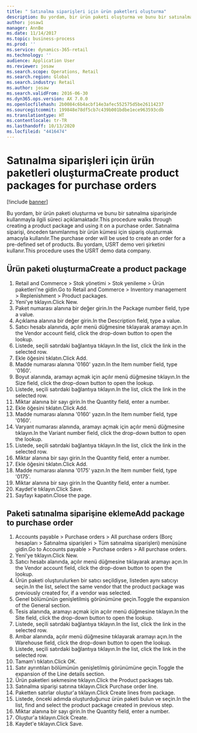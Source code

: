 ```yaml
---
title: " Satınalma siparişleri için ürün paketleri oluşturma"
description: Bu yordam, bir ürün paketi oluşturma ve bunu bir satınalma siparişinde kullanmayla ilgili süreci açıklamaktadır.
author: josaw1
manager: AnnBe
ms.date: 11/14/2017
ms.topic: business-process
ms.prod: ''
ms.service: dynamics-365-retail
ms.technology: ''
audience: Application User
ms.reviewer: josaw
ms.search.scope: Operations, Retail
ms.search.region: Global
ms.search.industry: Retail
ms.author: josaw
ms.search.validFrom: 2016-06-30
ms.dyn365.ops.version: AX 7.0.0
ms.openlocfilehash: 2b0084c6b4acbf14e3afec552575d5be26114237
ms.sourcegitcommit: 199848e78df5cb7c439b001bdbe1ece963593cdb
ms.translationtype: HT
ms.contentlocale: tr-TR
ms.lasthandoff: 10/13/2020
ms.locfileid: "4416474"
---
```

# <a name="create-product-packages-for-purchase-orders"></a><span data-ttu-id="d2181-103"> Satınalma siparişleri için ürün paketleri oluşturma</span><span class="sxs-lookup"><span data-stu-id="d2181-103">Create product packages for purchase orders</span></span>

[!include [banner](../includes/banner.md)]

<span data-ttu-id="d2181-104">Bu yordam, bir ürün paketi oluşturma ve bunu bir satınalma siparişinde kullanmayla ilgili süreci açıklamaktadır.</span><span class="sxs-lookup"><span data-stu-id="d2181-104">This procedure walks through creating a product package and using it on a purchase order.</span></span> <span data-ttu-id="d2181-105">Satınalma siparişi, önceden tanımlanmış bir ürün kümesi için sipariş oluşturmak amacıyla kullanılır.</span><span class="sxs-lookup"><span data-stu-id="d2181-105">The purchase order will be used to create an order for a pre-defined set of products.</span></span> <span data-ttu-id="d2181-106">Bu yordam, USRT demo veri şirketini kullanır.</span><span class="sxs-lookup"><span data-stu-id="d2181-106">This procedure uses the USRT demo data company.</span></span>


## <a name="create-a-product-package"></a><span data-ttu-id="d2181-107">Ürün paketi oluşturma</span><span class="sxs-lookup"><span data-stu-id="d2181-107">Create a product package</span></span>
1. <span data-ttu-id="d2181-108">Retail and Commerce > Stok yönetimi > Stok yenileme > Ürün paketleri'ne gidin.</span><span class="sxs-lookup"><span data-stu-id="d2181-108">Go to Retail and Commerce > Inventory management > Replenishment > Product packages.</span></span>
2. <span data-ttu-id="d2181-109">Yeni'ye tıklayın.</span><span class="sxs-lookup"><span data-stu-id="d2181-109">Click New.</span></span>
3. <span data-ttu-id="d2181-110">Paket numarası alanına bir değer girin.</span><span class="sxs-lookup"><span data-stu-id="d2181-110">In the Package number field, type a value.</span></span>
4. <span data-ttu-id="d2181-111">Açıklama alanına bir değer girin.</span><span class="sxs-lookup"><span data-stu-id="d2181-111">In the Description field, type a value.</span></span>
5. <span data-ttu-id="d2181-112">Satıcı hesabı alanında, açılır menü düğmesine tıklayarak aramayı açın.</span><span class="sxs-lookup"><span data-stu-id="d2181-112">In the Vendor account field, click the drop-down button to open the lookup.</span></span>
6. <span data-ttu-id="d2181-113">Listede, seçili satırdaki bağlantıya tıklayın.</span><span class="sxs-lookup"><span data-stu-id="d2181-113">In the list, click the link in the selected row.</span></span>
7. <span data-ttu-id="d2181-114">Ekle öğesini tıklatın.</span><span class="sxs-lookup"><span data-stu-id="d2181-114">Click Add.</span></span>
8. <span data-ttu-id="d2181-115">Madde numarası alanına '0160' yazın.</span><span class="sxs-lookup"><span data-stu-id="d2181-115">In the Item number field, type '0160'.</span></span>
9. <span data-ttu-id="d2181-116">Boyut alanında, aramayı açmak için açılır menü düğmesine tıklayın.</span><span class="sxs-lookup"><span data-stu-id="d2181-116">In the Size field, click the drop-down button to open the lookup.</span></span>
10. <span data-ttu-id="d2181-117">Listede, seçili satırdaki bağlantıya tıklayın.</span><span class="sxs-lookup"><span data-stu-id="d2181-117">In the list, click the link in the selected row.</span></span>
11. <span data-ttu-id="d2181-118">Miktar alanına bir sayı girin.</span><span class="sxs-lookup"><span data-stu-id="d2181-118">In the Quantity field, enter a number.</span></span>
12. <span data-ttu-id="d2181-119">Ekle öğesini tıklatın.</span><span class="sxs-lookup"><span data-stu-id="d2181-119">Click Add.</span></span>
13. <span data-ttu-id="d2181-120">Madde numarası alanına '0160' yazın.</span><span class="sxs-lookup"><span data-stu-id="d2181-120">In the Item number field, type '0160'.</span></span>
14. <span data-ttu-id="d2181-121">Varyant numarası alanında, aramayı açmak için açılır menü düğmesine tıklayın.</span><span class="sxs-lookup"><span data-stu-id="d2181-121">In the Variant number field, click the drop-down button to open the lookup.</span></span>
15. <span data-ttu-id="d2181-122">Listede, seçili satırdaki bağlantıya tıklayın.</span><span class="sxs-lookup"><span data-stu-id="d2181-122">In the list, click the link in the selected row.</span></span>
16. <span data-ttu-id="d2181-123">Miktar alanına bir sayı girin.</span><span class="sxs-lookup"><span data-stu-id="d2181-123">In the Quantity field, enter a number.</span></span>
17. <span data-ttu-id="d2181-124">Ekle öğesini tıklatın.</span><span class="sxs-lookup"><span data-stu-id="d2181-124">Click Add.</span></span>
18. <span data-ttu-id="d2181-125">Madde numarası alanına '0175' yazın.</span><span class="sxs-lookup"><span data-stu-id="d2181-125">In the Item number field, type '0175'.</span></span>
19. <span data-ttu-id="d2181-126">Miktar alanına bir sayı girin.</span><span class="sxs-lookup"><span data-stu-id="d2181-126">In the Quantity field, enter a number.</span></span>
20. <span data-ttu-id="d2181-127">Kaydet'e tıklayın.</span><span class="sxs-lookup"><span data-stu-id="d2181-127">Click Save.</span></span>
21. <span data-ttu-id="d2181-128">Sayfayı kapatın.</span><span class="sxs-lookup"><span data-stu-id="d2181-128">Close the page.</span></span>

## <a name="add-package-to-purchase-order"></a><span data-ttu-id="d2181-129">Paketi satınalma siparişine ekleme</span><span class="sxs-lookup"><span data-stu-id="d2181-129">Add package to purchase order</span></span>
1. <span data-ttu-id="d2181-130">Accounts payable > Purchase orders > All purchase orders (Borç hesapları > Satınalma siparişleri > Tüm satınalma siparişleri) menüsüne gidin.</span><span class="sxs-lookup"><span data-stu-id="d2181-130">Go to Accounts payable > Purchase orders > All purchase orders.</span></span>
2. <span data-ttu-id="d2181-131">Yeni'ye tıklayın.</span><span class="sxs-lookup"><span data-stu-id="d2181-131">Click New.</span></span>
3. <span data-ttu-id="d2181-132">Satıcı hesabı alanında, açılır menü düğmesine tıklayarak aramayı açın.</span><span class="sxs-lookup"><span data-stu-id="d2181-132">In the Vendor account field, click the drop-down button to open the lookup.</span></span>
4. <span data-ttu-id="d2181-133">Ürün paketi oluşturulurken bir satıcı seçildiyse, listeden aynı satıcıyı seçin.</span><span class="sxs-lookup"><span data-stu-id="d2181-133">In the list, select the same vendor that the product package was previously created for, if a vendor was selected.</span></span>
5. <span data-ttu-id="d2181-134">Genel bölümünün genişletilmiş görünümüne geçin.</span><span class="sxs-lookup"><span data-stu-id="d2181-134">Toggle the expansion of the General section.</span></span>
6. <span data-ttu-id="d2181-135">Tesis alanında, aramayı açmak için açılır menü düğmesine tıklayın.</span><span class="sxs-lookup"><span data-stu-id="d2181-135">In the Site field, click the drop-down button to open the lookup.</span></span>
7. <span data-ttu-id="d2181-136">Listede, seçili satırdaki bağlantıya tıklayın.</span><span class="sxs-lookup"><span data-stu-id="d2181-136">In the list, click the link in the selected row.</span></span>
8. <span data-ttu-id="d2181-137">Ambar alanında, açılır menü düğmesine tıklayarak aramayı açın.</span><span class="sxs-lookup"><span data-stu-id="d2181-137">In the Warehouse field, click the drop-down button to open the lookup.</span></span>
9. <span data-ttu-id="d2181-138">Listede, seçili satırdaki bağlantıya tıklayın.</span><span class="sxs-lookup"><span data-stu-id="d2181-138">In the list, click the link in the selected row.</span></span>
10. <span data-ttu-id="d2181-139">Tamam'ı tıklatın.</span><span class="sxs-lookup"><span data-stu-id="d2181-139">Click OK.</span></span>
11. <span data-ttu-id="d2181-140">Satır ayrıntıları bölümünün genişletilmiş görünümüne geçin.</span><span class="sxs-lookup"><span data-stu-id="d2181-140">Toggle the expansion of the Line details section.</span></span>
12. <span data-ttu-id="d2181-141">Ürün paketleri sekmesine tıklayın.</span><span class="sxs-lookup"><span data-stu-id="d2181-141">Click the Product packages tab.</span></span>
13. <span data-ttu-id="d2181-142">Satınalma siparişi satırına tıklayın.</span><span class="sxs-lookup"><span data-stu-id="d2181-142">Click Purchase order line.</span></span>
14. <span data-ttu-id="d2181-143">Paketten satırlar oluştur'a tıklayın.</span><span class="sxs-lookup"><span data-stu-id="d2181-143">Click Create lines from package.</span></span>
15. <span data-ttu-id="d2181-144">Listede, önceki adımda oluşturduğunuz ürün paketi bulun ve seçin.</span><span class="sxs-lookup"><span data-stu-id="d2181-144">In the list, find and select the product package created in previous step.</span></span>
16. <span data-ttu-id="d2181-145">Miktar alanına bir sayı girin.</span><span class="sxs-lookup"><span data-stu-id="d2181-145">In the Quantity field, enter a number.</span></span>
17. <span data-ttu-id="d2181-146">Oluştur'a tıklayın.</span><span class="sxs-lookup"><span data-stu-id="d2181-146">Click Create.</span></span>
18. <span data-ttu-id="d2181-147">Kaydet'e tıklayın.</span><span class="sxs-lookup"><span data-stu-id="d2181-147">Click Save.</span></span>

